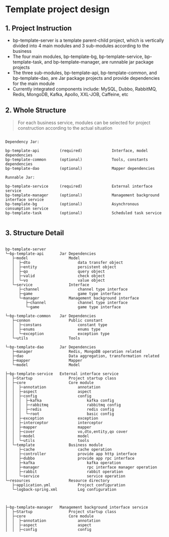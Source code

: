 # Template project design

## 1. Project Instruction

- bp-template-server is a template parent-child project, which is vertically divided into 4 main modules and 3 sub-modules according to the business
- The four main modules, bp-template-bg, bp-template-service, bp-template-task, and bp-template-manager, are runnable jar package projects
- The three sub-modules, bp-template-api, bp-template-common, and bp-template-dao, are Jar package projects and provide dependencies for the main module
- Currently integrated components include: MySQL, Dubbo, RabbitMQ, Redis, MongoDB, Kafka, Apollo, XXL-JOB, Caffeine, etc

## 2. Whole Structure
> For each business service, modules can be selected for project construction according to the actual situation

```

Dependency Jar:

bp-template-api         (required)             Interface, model dependencies
bp-template-common      (optional)             Tools, constants dependencies
bp-template-dao         (optional)             Mapper dependencies

Runnable Jar:

bp-template-service     (required)             External interface service
bp-template-manager     (optional)             Management background interface service
bp-template-bg          (optional)             Asynchronous consumption service
bp-template-task        (optional)             Scheduled task service


```

## 3. Structure Detail 

```

bp-template-server
└─bp-template-api       Jar Dependencies
   ├─model                  Model
   │  ├─dto                     data transfer object 
   │  ├─entity                  persistent object
   │  ├─qo                      query object
   │  ├─valid                   check object
   │  └─vo                      value object
   └─service                Interface
      ├─channel                 channel type interface
      ├─game                    game type interface
      └─manager             Management background interface
         ├─channel              channel type interface
         └─game                 game type interface

└─bp-template-common    Jar Dependencies
   ├─conmon                 Public constant
   │  ├─constans                constant type
   │  ├─enums                   enums type
   │  └─exception               exception type
   └─utils                  Tools

└─bp-template-dao       Jar Dependencies
   ├─manager                Redis, MongoDB operation related
   ├─dao                    Data aggregation, transformation related
   ├─mapper                 Mapper
   └─model                  Model

├─bp-template-service   External interface service
│  ├─Startup                Project startup class
│  ├─core                   Core module
│  │  ├─annotation              annotation
│  │  ├─aspect                  aspect
│  │  ├─config                  config
│  │  │  ├─kafka                    kafka config
│  │  │  ├─rabbitmq                 rabbitmq config
│  │  │  ├─redis                    redis config
│  │  │  └─root                     basic config
│  │  ├─exception               exception
│  │  ├─interceptor             interceptor
│  │  ├─mapper                  mapper
│  │  ├─cover                   vo,dto,entity,qo cover
│  │  ├─model                   model
│  │  └─utils                   tools
│  └─template               Business module
│     ├─cache                   cache operation 
│     ├─controller              provide app http interface
│     ├─dubbo                   provide app rpc interface 
│     ├─kafka                       kafka operation
│     ├─manager                     rpc interface manager operation
│     ├─rabbit                      rabbit operation
│     └─service                     service operation
└─resources                 Resource directory
   ├─application.yml            Project configuration
   └─logback-spring.xml         Log configuration



├─bp-template-manager   Management background interface service
│  ├─Startup                Project startup class
│  ├─core                   Core module
│  │  ├─annotation              annotation
│  │  ├─aspect                  aspect
│  │  ├─config                  config




```